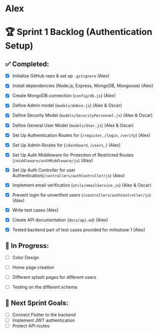 # Alex
# 🏆 Sprint 1 Backlog (Authentication Setup)

## ✅ Completed:
- [x] Initialize GitHub repo & set up `.gitignore` (Alex)
- [x] Install dependencies (Node.js, Express, MongoDB, Mongoose) (Alex)
- [x] Create MongoDB connection (`config/db.js`) (Alex)
- [x] Define Admin model (`models/Admin.js`) (Alex & Oscar)
- [x] Define Security Model (`models/SecurityPersonnel.js`) (Alex & Oscar)
- [x] Define General User Model (`models/User.js`) (Alex & Oscar)
- [x] Set Up Authentication Routes for (`/register`, `/login`, `/verify`) (Alex)
- [x] Set Up Admin Routes for (`/dashboard`, `/users`, ) (Alex)
- [x] Set Up Auth Middleware for Protection of Restricted Routes (`/middleware/authMiddleware/js`) (Alex)
- [x] Set Up Auth Controller for user Authentication(`/controllers/authController/js`) (Alex)
- [x] Implement email verification (`utils/emailService.js`) (Alex & Oscar)
- [x] Prevent login for unverified users (`/controllers/authController/js`) (Alex)
- [x] Write test cases (Alex)
- [x] Create API documentation (`docs/api.md`) (Alex)
- [x] Tested backend part of test cases provided for milestone 1 (Alex)



## 🔄 In Progress:

- [ ] Color Design
- [ ] Home page creation
- [ ] Different splash pages for different users
- [ ] Testing on the different schema



## 🚀 Next Sprint Goals:
- [ ] Connect Flutter to the backend
- [ ] Implement JWT authentication
- [ ] Protect API routes
